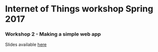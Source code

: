 # Internet of Things workshop Spring 2017
### Workshop 2 - Making a simple web app
Slides available [here](https://goo.gl/o3Xmjr)
